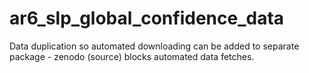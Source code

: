 # ar6_slp_global_confidence_data
Data duplication so automated downloading can be added to separate package - zenodo (source) blocks automated data fetches.
